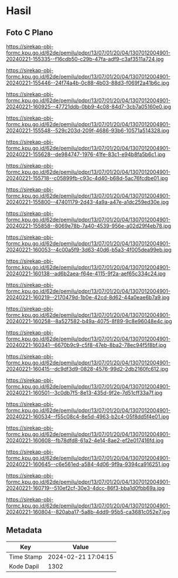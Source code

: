 # Hasil

## Foto C Plano

https://sirekap-obj-formc.kpu.go.id/62de/pemilu/pdpr/13/07/01/20/04/1307012004901-20240221-155335--f16cdb50-c29b-47fa-adf9-c3af3511a724.jpg

https://sirekap-obj-formc.kpu.go.id/62de/pemilu/pdpr/13/07/01/20/04/1307012004901-20240221-155446--24f74a4b-0c88-4b03-88d3-f069f2a41b6c.jpg

https://sirekap-obj-formc.kpu.go.id/62de/pemilu/pdpr/13/07/01/20/04/1307012004901-20240221-160925--47721ddb-0bb9-4c08-84d7-3cb7a05160e0.jpg

https://sirekap-obj-formc.kpu.go.id/62de/pemilu/pdpr/13/07/01/20/04/1307012004901-20240221-155548--529c203d-209f-4686-93b6-10571a514328.jpg

https://sirekap-obj-formc.kpu.go.id/62de/pemilu/pdpr/13/07/01/20/04/1307012004901-20240221-155628--de984747-1976-41fe-83c1-e94b8fa5b6c1.jpg

https://sirekap-obj-formc.kpu.go.id/62de/pemilu/pdpr/13/07/01/20/04/1307012004901-20240221-155718--c05899fb-c93c-4d40-b68d-5ac76fcdbe01.jpg

https://sirekap-obj-formc.kpu.go.id/62de/pemilu/pdpr/13/07/01/20/04/1307012004901-20240221-155800--47401179-2d43-4a9a-a47e-a1dc259ed30e.jpg

https://sirekap-obj-formc.kpu.go.id/62de/pemilu/pdpr/13/07/01/20/04/1307012004901-20240221-155858--8069e78b-7a40-4539-956e-a02d29f4eb78.jpg

https://sirekap-obj-formc.kpu.go.id/62de/pemilu/pdpr/13/07/01/20/04/1307012004901-20240221-160053--4c00a5f9-3d63-40d6-b5a3-4f005dea99eb.jpg

https://sirekap-obj-formc.kpu.go.id/62de/pemilu/pdpr/13/07/01/20/04/1307012004901-20240221-160138--ad6b2aea-f64e-4115-9f2a-aef65c334c24.jpg

https://sirekap-obj-formc.kpu.go.id/62de/pemilu/pdpr/13/07/01/20/04/1307012004901-20240221-160219--2170479d-1b0e-42cd-8d62-44a0eae6b7a9.jpg

https://sirekap-obj-formc.kpu.go.id/62de/pemilu/pdpr/13/07/01/20/04/1307012004901-20240221-160258--8a527582-b49a-4075-8f89-9c8e96048e4c.jpg

https://sirekap-obj-formc.kpu.go.id/62de/pemilu/pdpr/13/07/01/20/04/1307012004901-20240221-160341--6670b9c9-c5f8-47eb-8ba2-78ec94f5f8bf.jpg

https://sirekap-obj-formc.kpu.go.id/62de/pemilu/pdpr/13/07/01/20/04/1307012004901-20240221-160415--dc9df3d9-0828-4576-99d2-2db2160fc612.jpg

https://sirekap-obj-formc.kpu.go.id/62de/pemilu/pdpr/13/07/01/20/04/1307012004901-20240221-160501--3c0db7f5-8e13-435d-9f2e-7d51cff33a7f.jpg

https://sirekap-obj-formc.kpu.go.id/62de/pemilu/pdpr/13/07/01/20/04/1307012004901-20240221-160534--f55c08c4-8e5d-4963-b2c4-05f8dd5f4e01.jpg

https://sirekap-obj-formc.kpu.go.id/62de/pemilu/pdpr/13/07/01/20/04/1307012004901-20240221-160608--fb78dfd8-61a2-4e14-8ae2-ef2e017416fd.jpg

https://sirekap-obj-formc.kpu.go.id/62de/pemilu/pdpr/13/07/01/20/04/1307012004901-20240221-160645--c6e561ed-a584-4d06-9f9a-9394ca916251.jpg

https://sirekap-obj-formc.kpu.go.id/62de/pemilu/pdpr/13/07/01/20/04/1307012004901-20240221-160719--510ef2cf-30e3-4dcc-86f3-bba1d0fbb69a.jpg

https://sirekap-obj-formc.kpu.go.id/62de/pemilu/pdpr/13/07/01/20/04/1307012004901-20240221-160804--820aba17-5a8b-4dd9-95b5-ca3681c052e7.jpg


## Metadata

| Key        | Value               |
| ---------- | ------------------- |
| Time Stamp | 2024-02-21 17:04:15 |
| Kode Dapil | 1302                |



